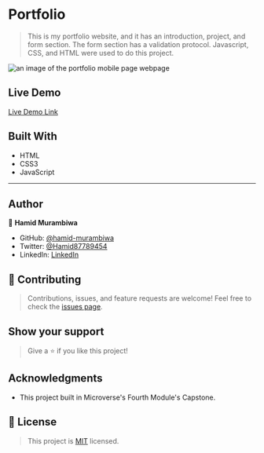 # Portfolio
> This is my portfolio website, and it has an introduction, project, and form section. The form section has a validation protocol. Javascript, CSS, and HTML were used to do this project.

![an image of the portfolio mobile page  webpage](https://user-images.githubusercontent.com/71644515/158045826-234c50a6-9d96-4c36-91b3-bbdc760edacd.png)
## Live Demo

[Live Demo Link](https://main--hopeful-blackwell-f01fb3.netlify.app/)

## Built With

- HTML
- CSS3
- JavaScript

---

## Author

👤 **Hamid Murambiwa**

- GitHub: [@hamid-murambiwa](https://github.com/hamid-murambiwa/)
- Twitter: [@Hamid87789454](https://twitter.com/Hamid87789454/)
- LinkedIn: [LinkedIn](https://linkedin.com/in/hamid-murambiwa/)

## 🤝 Contributing

>Contributions, issues, and feature requests are welcome!
>Feel free to check the [issues page](../../issues/).

## Show your support

>Give a ⭐️ if you like this project!

## Acknowledgments

- This project built in Microverse's Fourth Module's Capstone.

## 📝 License

>This project is [MIT](./MIT.md) licensed.
